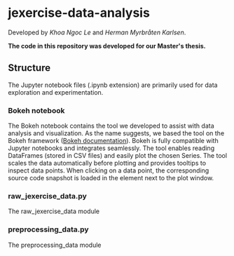 # jexercise-data-analysis

Developed by *Khoa Ngoc Le* and *Herman Myrbråten Karlsen*.

**The code in this repository was developed for our Master's thesis.**

## Structure
The Jupyter notebook files (.ipynb extension) are primarily used for data exploration and experimentation.

### Bokeh notebook
The Bokeh notebook contains the tool we developed to assist with data analysis and visualization. As the name suggests,
we based the tool on the Bokeh framework ([Bokeh documentation](https://bokeh.pydata.org/en/latest/)). Bokeh is fully compatible
with Jupyter notebooks and integrates seamlessly. The tool enables reading DataFrames (stored in CSV files) and easily plot the
chosen Series. The tool scales the data automatically before plotting and provides tooltips to inspect data points.
When clicking on a data point, the corresponding source code snapshot is loaded in the element next to the plot window.

### raw_jexercise_data.py
The raw_jexercise_data module

### preprocessing_data.py
The preprocessing_data module
